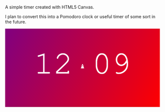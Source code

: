 A simple timer created with HTML5 Canvas.

I plan to convert this into a Pomodoro clock or useful timer of some sort in the future.

![RocketClock example](https://github.com/willdavsmith/RocketClock/blob/master/rocket_img.png)
